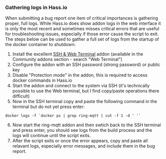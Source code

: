 ### Gathering logs in Hass.io

When submitting a bug report one item of critical importances is gathering proper, full logs.  While Hass.io does show addon logs in the web interface it is only the most recent and sometimes misses critical errors that are useful for troubleshooting issues, especially if those error cause the script to exit.  The steps below can be used to gather a full set of logs from the startup of the docker container to shutdown:

1) Install the excellent [SSH & Web Terminal](https://github.com/hassio-addons/addon-ssh) addon (available in the Community addons section - search "Web Terminal") 
2) Configure the addon with an SSH password (strong password) or public key
3) Disable "Protection mode" in the addon, this is required to access docker commands in Hass.io
4) Start the addon and connect to the system via SSH (it's technically possible to use the Web terminal, but I find copy/paste operations there difficult)
5) Now in the SSH terminal copy and paste the following command in the terminal but do not yet press enter:
```
docker logs -f `docker ps | grep ring-mqtt | cut -f 1 -d ' '`
```
6) Now start the ring-mqtt addon and then swtich back to the SSH terminal and press enter, you should see logs from the build process and the logs will continue until the script exits.
7) After the script exits or once the error appears, copy and paste all relavant logs, especially error messages, and include them in the bug report.
